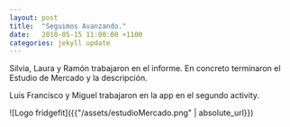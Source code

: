 ```yaml
---
layout: post
title:  "Seguimos Avanzando."
date:   2018-05-15 11:00:00 +1100
categories: jekyll update
---
```

Silvia, Laura y Ramón trabajaron en el informe. En concreto terminaron el Estudio de Mercado  y la descripción.

Luis Francisco y Miguel trabajaron en la app en el segundo activity.

![Logo fridgefit]({{"/assets/estudioMercado.png" | absolute_url}})
